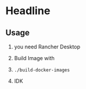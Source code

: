# Headline


## Usage 

1. you need Rancher Desktop
2. Build Image with 
3. ```shell
   ./build-docker-images
   ```
   
4. IDK
